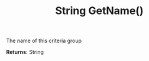 ﻿---
uid: crmscript_ref_NSArchiveRestrictionGroup_GetName
title: String GetName()
intellisense: NSArchiveRestrictionGroup.GetName
keywords: NSArchiveRestrictionGroup, GetName
so.topic: reference
---

The name of this criteria group

**Returns:** String


